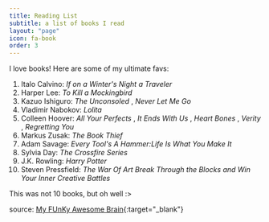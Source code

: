 ```yaml
---
title: Reading List
subtitle: a list of books I read
layout: "page"
icon: fa-book
order: 3
---
```


I love books! Here are some of my ultimate favs:

1. Italo Calvino: *If on a Winter's Night a Traveler*
2. Harper Lee: *To Kill a Mockingbird*
3. Kazuo Ishiguro: *The Unconsoled* , *Never Let Me Go*
4. Vladimir Nabokov: *Lolita*
5. Colleen Hoover: *All Your Perfects* , *It Ends With Us* , *Heart Bones* , *Verity* , *Regretting You*
6. Markus Zusak: *The Book Thief*
7. Adam Savage: *Every Tool's A Hammer:Life Is What You Make It*
8. Sylvia Day: *The Crossfire Series*
9. J.K. Rowling: *Harry Potter*
10. Steven Pressfield: *The War Of Art Break Through the Blocks and Win Your Inner Creative Battles*

This was not 10 books, but oh well :>

source: [My FUnKy Awesome Brain](/brain.gif){:target="_blank"}